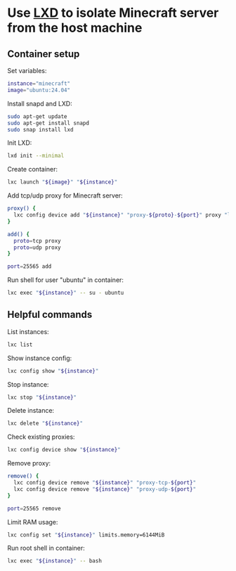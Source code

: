 <!--
  Copyright 2024 Birchfox project contributors

  Licensed under the Apache License, Version 2.0 (the "License");
  you may not use this file except in compliance with the License.
  You may obtain a copy of the License at

      http://www.apache.org/licenses/LICENSE-2.0

  Unless required by applicable law or agreed to in writing, software
  distributed under the License is distributed on an "AS IS" BASIS,
  WITHOUT WARRANTIES OR CONDITIONS OF ANY KIND, either express or implied.
  See the License for the specific language governing permissions and
  limitations under the License.
-->

# Use [LXD](https://canonical.com/lxd) to isolate Minecraft server from the host machine

## Container setup

Set variables:

```sh
instance="minecraft"
image="ubuntu:24.04"
```

Install snapd and LXD:

```sh
sudo apt-get update
sudo apt-get install snapd
sudo snap install lxd
```

Init LXD:

```sh
lxd init --minimal
```

Create container:

```sh
lxc launch "${image}" "${instance}"
```

Add tcp/udp proxy for Minecraft server:

```sh
proxy() {
  lxc config device add "${instance}" "proxy-${proto}-${port}" proxy "listen=${proto}:0.0.0.0:${port}" "connect=${proto}:127.0.0.1:${port}"
}

add() {
  proto=tcp proxy
  proto=udp proxy
}

port=25565 add
```

Run shell for user "ubuntu" in container:

```sh
lxc exec "${instance}" -- su - ubuntu
```

## Helpful commands

List instances:

```sh
lxc list
```

Show instance config:

```sh
lxc config show "${instance}"
```

Stop instance:

```sh
lxc stop "${instance}"
```

Delete instance:

```sh
lxc delete "${instance}"
```

Check existing proxies:

```sh
lxc config device show "${instance}"
```

Remove proxy:

```sh
remove() {
  lxc config device remove "${instance}" "proxy-tcp-${port}"
  lxc config device remove "${instance}" "proxy-udp-${port}"
}

port=25565 remove
```

Limit RAM usage:

```sh
lxc config set "${instance}" limits.memory=6144MiB
```

Run root shell in container:

```sh
lxc exec "${instance}" -- bash
```
